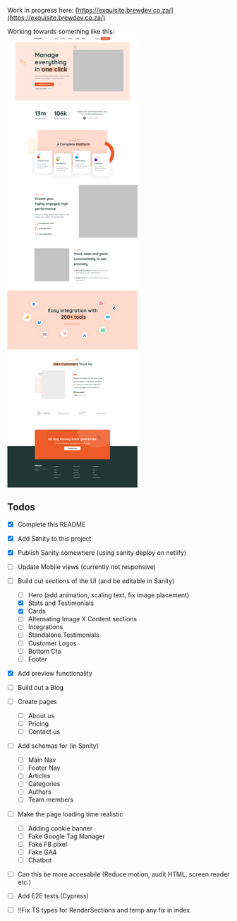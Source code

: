 Work in progress here: 
 [https://exquisite.brewdev.co.za/](https://exquisite.brewdev.co.za/)


Working towards something like this:
![Screenshot](01_home.png)


## Todos

- [x] Complete this README 
- [x] Add Sanity to this project
- [x] Publish Sanity somewhere (using sanity deploy on netlify)
- [ ] Update Mobile views (currently not responsive)
- [ ] Build out sections of the UI (and be editable in Sanity)
    - [ ] Hero (add animation, scaling text, fix image placement)
    - [x] Stats and Testimonials 
    - [x] Cards
    - [ ] Alternating Image X Content sections
    - [ ] Integrations 
    - [ ] Standalone Testimonials
    - [ ] Customer Logos
    - [ ] Bottom Cta 
    - [ ] Footer
- [x] Add preview functionality
- [ ] Build out a Blog
- [ ] Create pages
    - [ ] About us 
    - [ ] Pricing
    - [ ] Contact us
- [ ] Add schemas for (in Sanity)
    - [ ] Main Nav
    - [ ] Footer Nav
    - [ ] Articles 
    - [ ] Categories
    - [ ] Authors
    - [ ] Team members
- [ ] Make the page loading time realistic
    - [ ] Adding cookie banner
    - [ ] Fake Google Tag Manager
    - [ ] Fake FB pixel
    - [ ] Fake GA4
    - [ ] Chatbot
- [ ] Can this be more accesabile (Reduce motion, audit HTML, screen reader etc.)
- [ ] Add E2E tests (Cypress)
- [ ] !!Fix TS types for RenderSections and temp any fix in index. 

